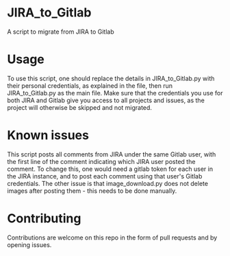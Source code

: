 # JIRA_to_Gitlab
A script to migrate from JIRA to Gitlab

# Usage
To use this script, one should replace the details in JIRA_to_Gitlab.py with their personal credentials,
as explained in the file, then run JIRA_to_Gitlab.py as the main file. Make sure that the credentials you use for both
JIRA and Gitlab give you access to all projects and issues, as the project will otherwise be skipped and not migrated.

# Known issues
This script posts all comments from JIRA under the same Gitlab user, with the first line of the comment indicating
which JIRA user posted the comment. To change this, one would need a gitlab token for each user in the JIRA instance,
and to post each comment using that user's Gitlab credentials.
The other issue is that image_download.py does not delete images after posting them - this needs to be done manually.

# Contributing
Contributions are welcome on this repo in the form of pull requests and by opening issues.
